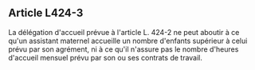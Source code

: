 ## Article L424-3

La délégation d'accueil prévue à l'article L. 424-2 ne peut aboutir à ce qu'un assistant maternel accueille
un nombre d'enfants supérieur à celui prévu par son agrément, ni à ce qu'il n'assure pas le nombre d'heures
d'accueil mensuel prévu par son ou ses contrats de travail.

